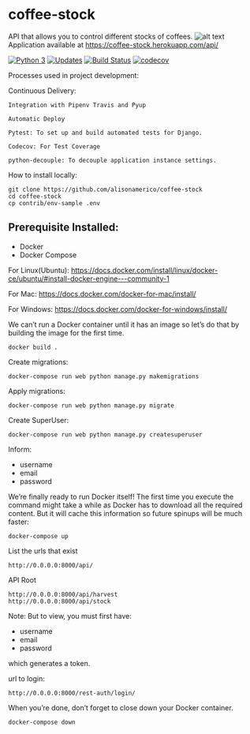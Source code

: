 # coffee-stock
API that allows you to control different stocks of coffees.
![alt text](coffee-stock/coffee.jpg)
Application available at https://coffee-stock.herokuapp.com/api/

[![Python 3](https://pyup.io/repos/github/alisonamerico/coffee-stock/python-3-shield.svg)](https://pyup.io/repos/github/alisonamerico/coffee-stock/)
[![Updates](https://pyup.io/repos/github/alisonamerico/coffee-stock/shield.svg)](https://pyup.io/repos/github/alisonamerico/coffee-stock/)
[![Build Status](https://travis-ci.org/alisonamerico/coffee-stock.svg?branch=master)](https://travis-ci.org/alisonamerico/coffee-stock)
[![codecov](https://codecov.io/gh/alisonamerico/coffee-stock/branch/master/graph/badge.svg)](https://codecov.io/gh/alisonamerico/coffee-stock)

Processes used in project development:

Continuous Delivery:

    Integration with Pipenv Travis and Pyup

    Automatic Deploy

    Pytest: To set up and build automated tests for Django.

    Codecov: For Test Coverage

    python-decouple: To decouple application instance settings.


How to install locally:
```shell script
git clone https://github.com/alisonamerico/coffee-stock
cd coffee-stock
cp contrib/env-sample .env
```
## Prerequisite Installed:
 - Docker
 - Docker Compose

For Linux(Ubuntu):
https://docs.docker.com/install/linux/docker-ce/ubuntu/#install-docker-engine---community-1

For Mac:
https://docs.docker.com/docker-for-mac/install/
 
For Windows:
https://docs.docker.com/docker-for-windows/install/

We can’t run a Docker container until it has an image so let’s do that by building the image for the first time.
```shell script
docker build .
```

Create migrations:
```shell script
docker-compose run web python manage.py makemigrations
```

Apply migrations:
```shell script
docker-compose run web python manage.py migrate
```

Create SuperUser:
```shell script
docker-compose run web python manage.py createsuperuser
```

Inform:
 - username
 - email
 - password


We’re finally ready to run Docker itself! 
The first time you execute the command might take a while as Docker has to download all the required content.
But it will cache this information so future spinups will be much faster:
```shell script
docker-compose up
```

List the urls that exist
```shell script
http://0.0.0.0:8000/api/
```

API Root
```shell script
http://0.0.0.0:8000/api/harvest
http://0.0.0.0:8000/api/stock
```
Note: But to view, you must first have:
 - username
 - email
 - password
 
which generates a token.

url to login:
```shell script
http://0.0.0.0:8000/rest-auth/login/
```

When you’re done, don’t forget to close down your Docker container.
```shell script
docker-compose down
```